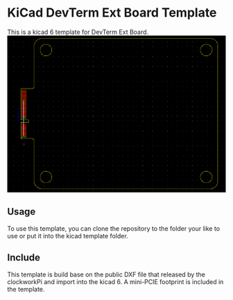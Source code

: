 # KiCad DevTerm Ext Board Template
 This is a kicad 6 template for DevTerm Ext Board.
 ![PCB](https://raw.githubusercontent.com/Carton9/KiCad-DevTerm-Ext-Board-Template/main/img/PCB.PNG)
## Usage
To use this template, you can clone the repository to the folder your like to use or put it into the kicad template folder.
## Include
This template is build base on the public DXF file that released by the clockworkPi and import into the kicad 6. A mini-PCIE footprint is included in the template.